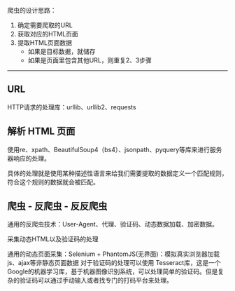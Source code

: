 爬虫的设计思路：
1. 确定需要爬取的URL
2. 获取对应的HTML页面
3. 提取HTML页面数据
   * 如果是目标数据，就储存
   * 如果是页面里包含其他URL，则重复2、3步骤

***

## URL

HTTP请求的处理库：urllib、urllib2、requests

## 解析 HTML 页面

使用re、xpath、BeautifulSoup4（bs4）、jsonpath、pyquery等库来进行服务器响应的处理。

具体的处理就是使用某种描述性语言来给我们需要提取的数据定义一个匹配规则，符合这个规则的数据就会被匹配。

## 爬虫 - 反爬虫 - 反反爬虫

通用的反爬虫技术：User-Agent、代理、验证码、动态数据加载、加密数据。

采集动态HTML以及验证码的处理

通用的动态页面采集：Selenium + PhantomJS(无界面)：模拟真实浏览器加载js、ajax等非静态页面数据
对于验证码的处理可以使用 Tesseract库，这是一个Google的机器学习库，基于机器图像识别系统，可以处理简单的验证码。但是复杂的验证码可以通过手动输入或者找专门的打码平台来处理。

